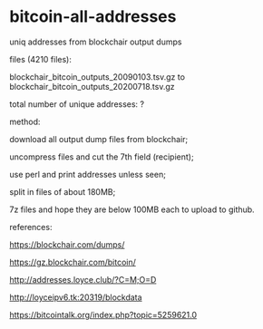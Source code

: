 # bitcoin-all-addresses
uniq addresses from blockchair output dumps

files (4210 files):

blockchair_bitcoin_outputs_20090103.tsv.gz to blockchair_bitcoin_outputs_20200718.tsv.gz

total number of unique addresses: ?

method:

download all output dump files from blockchair;

uncompress files and cut the 7th field (recipient);

use perl and print addresses unless seen;

split in files of about 180MB;

7z files and hope they are below 100MB each to upload to github.

references:

https://blockchair.com/dumps/

https://gz.blockchair.com/bitcoin/

http://addresses.loyce.club/?C=M;O=D

http://loyceipv6.tk:20319/blockdata

https://bitcointalk.org/index.php?topic=5259621.0
